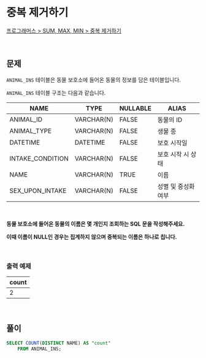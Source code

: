 # 중복 제거하기

[프로그래머스 > SUM, MAX, MIN > 중복 제거하기](https://school.programmers.co.kr/learn/courses/30/lessons/59408)

<br/>

## 문제

`ANIMAL_INS` 테이블은 동물 보호소에 들어온 동물의 정보를 담은 테이블입니다.

`ANIMAL_INS` 테이블 구조는 다음과 같습니다.

| NAME                | TYPE       | NULLABLE | ALIAS             |
| ------------------- | ---------- | -------- | ----------------- |
| ANIMAL_ID           | VARCHAR(N) | FALSE    | 동물의 ID          |
| ANIMAL_TYPE         | VARCHAR(N) | FALSE    | 생물 종            |
| DATETIME            | DATETIME   | FALSE    | 보호 시작일         |
| INTAKE_CONDITION    | VARCHAR(N) | FALSE    | 보호 시작 시 상태   |
| NAME                | VARCHAR(N) | TRUE     | 이름               |
| SEX_UPON_INTAKE     | VARCHAR(N) | FALSE    | 성별 및 중성화 여부  |

<br/>

**동물 보호소에 들어온 동물의 이름은 몇 개인지 조회하는 SQL 문을 작성해주세요.**

**이때 이름이 NULL인 경우는 집계하지 않으며 중복되는 이름은 하나로 칩니다.**

<br/>

### 출력 예제

| count |
| ----- |
| 2     |

<br/>

## 풀이

```SQL
SELECT COUNT(DISTINCT NAME) AS "count"
    FROM ANIMAL_INS;
```
